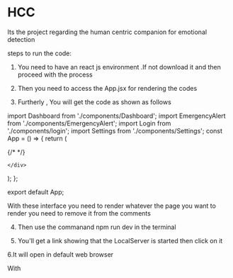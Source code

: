 # HCC
Its the project regarding the human centric companion for emotional detection


steps to run the code:

1. You need to have an react js environment .If not download it and then proceed with the process

2. Then you need to access the App.jsx for rendering the codes

3. Furtherly , You will get the code as shown as follows
   
  import Dashboard from './components/Dashboard';
  import EmergencyAlert from './components/EmergencyAlert';
  import Login from './components/login';
  import Settings from './components/Settings';
  const App = () => {
  return (
    <div>
      <Dashboard />
      {/* <EmergencyAlert />
      <Login />
      <Settings /> */}

    </div>
  );
  };

  export default App;


  With these interface you need to render whatever the page you want to render you need to remove it from the comments 

4. Then use the commanand npm run dev in the terminal

5. You'll get a link showing that the LocalServer is started then click on it

6.It will open in default web browser 

  With 

